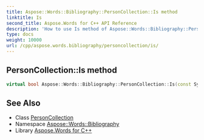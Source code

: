 ```yaml
---
title: Aspose::Words::Bibliography::PersonCollection::Is method
linktitle: Is
second_title: Aspose.Words for C++ API Reference
description: 'How to use Is method of Aspose::Words::Bibliography::PersonCollection class in C++.'
type: docs
weight: 10000
url: /cpp/aspose.words.bibliography/personcollection/is/
---
```

## PersonCollection::Is method




```cpp
virtual bool Aspose::Words::Bibliography::PersonCollection::Is(const System::TypeInfo &target) const override
```

## See Also

* Class [PersonCollection](../)
* Namespace [Aspose::Words::Bibliography](../../)
* Library [Aspose.Words for C++](../../../)
